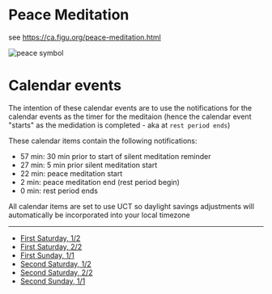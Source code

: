 # Peace Meditation 
see https://ca.figu.org/peace-meditation.html

![peace symbol](https://nebula.wsimg.com/497339c4392f48f361336210b954db98?AccessKeyId=C0F879B9BB56750BC6EE&disposition=0&alloworigin=1)

# Calendar events

The intention of these calendar events are to use the notifications
for the calendar events as the timer for the meditaion (hence the 
calendar event "starts" as the medidation is completed - aka at `rest period ends`)

These calendar items contain the following notifications:
 - 57 min:  30 min prior to start of silent meditation reminder
 - 27 min:  5 min prior silent meditation start
 - 22 min:  peace meditation start
 - 2  min:  peace meditation end (rest period begin)
 - 0  min:  rest period ends

All calendar items are set to use UCT so daylight savings adjustments will 
automatically be incorporated into your local timezone 

__________________________
 - [First Saturday, 1/2](https://calendar.google.com/event?action=TEMPLATE&tmeid=N2g1NDUyY3RsaXJmbnV0ZjFnOGkzOTBsbzVfMjAxOTA1MDRUMTc1MjAwWiByaWdlbC5yb3phbnNraUBt&tmsrc=rigel.rozanski%40gmail.com&scp=ALL)
 - [First Saturday, 2/2](https://calendar.google.com/event?action=TEMPLATE&tmeid=NWEwOGJra3VnYnMybWptNzBsM2Rra3U5ZGxfMjAxOTA1MDRUMTkyMjAwWiByaWdlbC5yb3phbnNraUBt&tmsrc=rigel.rozanski%40gmail.com&scp=ALL)
 - [First Sunday, 1/1](https://calendar.google.com/event?action=TEMPLATE&tmeid=NzhtcHI1bmtnNjkwdmw4bWhycGlkMzZzZ3FfMjAxOTA1MDVUMTkyMjAwWiByaWdlbC5yb3phbnNraUBt&tmsrc=rigel.rozanski%40gmail.com&scp=ALL)
 - [Second Saturday, 1/2](https://calendar.google.com/event?action=TEMPLATE&tmeid=MnBtMTNhYmxmMjllNWc4NjN1M3ZxMjdsa2dfMjAxOTA1MThUMTc1MjAwWiByaWdlbC5yb3phbnNraUBt&tmsrc=rigel.rozanski%40gmail.com&scp=ALL)
 - [Second Saturday, 2/2](https://calendar.google.com/event?action=TEMPLATE&tmeid=MmtvZzl2M3VvY25xa3AzZHBxbDZjdjg0OHRfMjAxOTA1MThUMTkyMjAwWiByaWdlbC5yb3phbnNraUBt&tmsrc=rigel.rozanski%40gmail.com&scp=ALL)
 - [Second Sunday, 1/1](https://calendar.google.com/event?action=TEMPLATE&tmeid=NXFqNTJmaWg2cWlkaGdvZGx2dGY3YjkwOWlfMjAxOTA1MTlUMTkyMjAwWiByaWdlbC5yb3phbnNraUBt&tmsrc=rigel.rozanski%40gmail.com&scp=ALL)


